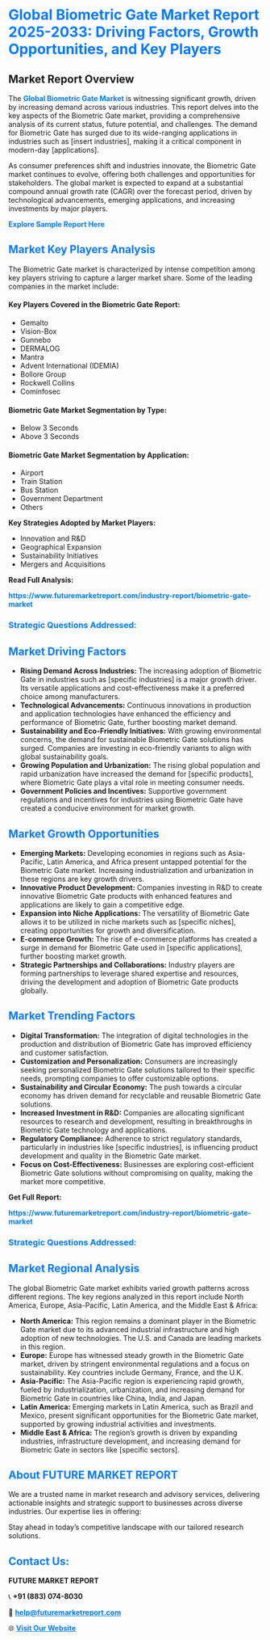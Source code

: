 <h1 style="color: #007BFF;">Global Biometric Gate Market Report 2025-2033: Driving Factors, Growth Opportunities, and Key Players</h1>

<section id="overview">
<h2>Market Report Overview</h2>
<p>The <a href="https://www.futuremarketreport.com/industry-report/biometric-gate-market" style="color: #007BFF; text-decoration: none;"><strong>Global Biometric Gate Market</strong></a> is witnessing significant growth, driven by increasing demand across various industries. This report delves into the key aspects of the Biometric Gate market, providing a comprehensive analysis of its current status, future potential, and challenges. The demand for Biometric Gate has surged due to its wide-ranging applications in industries such as [insert industries], making it a critical component in modern-day [applications].</p>
<p>As consumer preferences shift and industries innovate, the Biometric Gate market continues to evolve, offering both challenges and opportunities for stakeholders. The global market is expected to expand at a substantial compound annual growth rate (CAGR) over the forecast period, driven by technological advancements, emerging applications, and increasing investments by major players.</p>
</section>

<section id="overview">
<p><a href="https://www.futuremarketreport.com/request-sample/reportId=75065" style="color: #007BFF; text-decoration: none;"><strong>Explore Sample Report Here</strong></a></p>
</section>

<section id="key-players">
<h2 style="color: #007BFF;">Market Key Players Analysis</h2>
<p>The Biometric Gate market is characterized by intense competition among key players striving to capture a larger market share. Some of the leading companies in the market include:</p>
<h4>Key Players Covered in the Biometric Gate Report:</h4>
<ul><li>Gemalto</li><li>Vision-Box</li><li>Gunnebo</li><li>DERMALOG</li><li>Mantra</li><li>Advent International (IDEMIA)</li><li>Bollore Group</li><li>Rockwell Collins</li><li>Cominfosec</li></ul>
<h4>Biometric Gate Market Segmentation by Type:</h4>
<ul><li>Below 3 Seconds</li><li>Above 3 Seconds</li></ul>

<h4>Biometric Gate Market Segmentation by Application:</h4>
<ul><li>Airport</li><li>Train Station</li><li>Bus Station</li><li>Government Department</li><li>Others</li></ul>
<p><strong>Key Strategies Adopted by Market Players:</strong></p>
<ul>
<li>Innovation and R&D</li>
<li>Geographical Expansion</li>
<li>Sustainability Initiatives</li>
<li>Mergers and Acquisitions</li>
</ul>
</section>

<section>
<p><strong>Read Full Analysis: </strong></p><a href="https://www.futuremarketreport.com/industry-report/biometric-gate-market" style="color: #007BFF; text-decoration: none;"><strong>https://www.futuremarketreport.com/industry-report/biometric-gate-market</strong></a>
<h3 style="color: #007BFF;">Strategic Questions Addressed:</h3>
</section>

<section id="driving-factors">
<h2 style="color: #007BFF;">Market Driving Factors</h2>
<ul>
<li><strong>Rising Demand Across Industries:</strong> The increasing adoption of Biometric Gate in industries such as [specific industries] is a major growth driver. Its versatile applications and cost-effectiveness make it a preferred choice among manufacturers.</li>
<li><strong>Technological Advancements:</strong> Continuous innovations in production and application technologies have enhanced the efficiency and performance of Biometric Gate, further boosting market demand.</li>
<li><strong>Sustainability and Eco-Friendly Initiatives:</strong> With growing environmental concerns, the demand for sustainable Biometric Gate solutions has surged. Companies are investing in eco-friendly variants to align with global sustainability goals.</li>
<li><strong>Growing Population and Urbanization:</strong> The rising global population and rapid urbanization have increased the demand for [specific products], where Biometric Gate plays a vital role in meeting consumer needs.</li>
<li><strong>Government Policies and Incentives:</strong> Supportive government regulations and incentives for industries using Biometric Gate have created a conducive environment for market growth.</li>
</ul>
</section>

<section id="growth-opportunities">
<h2 style="color: #007BFF;">Market Growth Opportunities</h2>
<ul>
<li><strong>Emerging Markets:</strong> Developing economies in regions such as Asia-Pacific, Latin America, and Africa present untapped potential for the Biometric Gate market. Increasing industrialization and urbanization in these regions are key growth drivers.</li>
<li><strong>Innovative Product Development:</strong> Companies investing in R&D to create innovative Biometric Gate products with enhanced features and applications are likely to gain a competitive edge.</li>
<li><strong>Expansion into Niche Applications:</strong> The versatility of Biometric Gate allows it to be utilized in niche markets such as [specific niches], creating opportunities for growth and diversification.</li>
<li><strong>E-commerce Growth:</strong> The rise of e-commerce platforms has created a surge in demand for Biometric Gate used in [specific applications], further boosting market growth.</li>
<li><strong>Strategic Partnerships and Collaborations:</strong> Industry players are forming partnerships to leverage shared expertise and resources, driving the development and adoption of Biometric Gate products globally.</li>
</ul>
</section>

<section id="trending-factors">
<h2 style="color: #007BFF;">Market Trending Factors</h2>
<ul>
<li><strong>Digital Transformation:</strong> The integration of digital technologies in the production and distribution of Biometric Gate has improved efficiency and customer satisfaction.</li>
<li><strong>Customization and Personalization:</strong> Consumers are increasingly seeking personalized Biometric Gate solutions tailored to their specific needs, prompting companies to offer customizable options.</li>
<li><strong>Sustainability and Circular Economy:</strong> The push towards a circular economy has driven demand for recyclable and reusable Biometric Gate solutions.</li>
<li><strong>Increased Investment in R&D:</strong> Companies are allocating significant resources to research and development, resulting in breakthroughs in Biometric Gate technology and applications.</li>
<li><strong>Regulatory Compliance:</strong> Adherence to strict regulatory standards, particularly in industries like [specific industries], is influencing product development and quality in the Biometric Gate market.</li>
<li><strong>Focus on Cost-Effectiveness:</strong> Businesses are exploring cost-efficient Biometric Gate solutions without compromising on quality, making the market more competitive.</li>
</ul>
</section>

<section>
<p><strong>Get Full Report: </strong></p><a href="https://www.futuremarketreport.com/industry-report/biometric-gate-market" style="color: #007BFF; text-decoration: none;"><strong>https://www.futuremarketreport.com/industry-report/biometric-gate-market</strong></a>
<h3 style="color: #007BFF;">Strategic Questions Addressed:</h3>
</section>


<section id="regional-analysis">
<h2 style="color: #007BFF;">Market Regional Analysis</h2>
<p>The global Biometric Gate market exhibits varied growth patterns across different regions. The key regions analyzed in this report include North America, Europe, Asia-Pacific, Latin America, and the Middle East & Africa:</p>
<ul>
<li><strong>North America:</strong> This region remains a dominant player in the Biometric Gate market due to its advanced industrial infrastructure and high adoption of new technologies. The U.S. and Canada are leading markets in this region.</li>
<li><strong>Europe:</strong> Europe has witnessed steady growth in the Biometric Gate market, driven by stringent environmental regulations and a focus on sustainability. Key countries include Germany, France, and the U.K.</li>
<li><strong>Asia-Pacific:</strong> The Asia-Pacific region is experiencing rapid growth, fueled by industrialization, urbanization, and increasing demand for Biometric Gate in countries like China, India, and Japan.</li>
<li><strong>Latin America:</strong> Emerging markets in Latin America, such as Brazil and Mexico, present significant opportunities for the Biometric Gate market, supported by growing industrial activities and investments.</li>
<li><strong>Middle East & Africa:</strong> The region’s growth is driven by expanding industries, infrastructure development, and increasing demand for Biometric Gate in sectors like [specific sectors].</li>
</ul>
</section>

<footer>
<h2 style="color: #007BFF;">About FUTURE MARKET REPORT</h2>
<p>We are a trusted name in market research and advisory services, delivering actionable insights and strategic support to businesses across diverse industries. Our expertise lies in offering:</p>

<p>Stay ahead in today’s competitive landscape with our tailored research solutions.</p>

<h2 style="color: #007BFF;">Contact Us:</h2>
<p><strong>FUTURE MARKET REPORT</strong></p>
<p>📞 <strong>+91 (883) 074-8030</strong></p>
<p>📧 <strong><a href="mailto:help@futuremarketreport.com" style="color: #007BFF;">help@futuremarketreport.com</a></strong></p>
<p>🌐 <strong><a href="https://www.futuremarketreport.com/" style="color: #007BFF;">Visit Our Website</a></strong></p>
</footer>